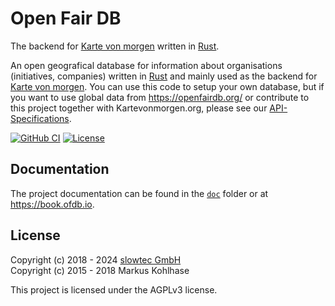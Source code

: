 # Open Fair DB

The backend for [Karte von morgen](https://github.com/kartevonmorgen/kartevonmorgen/)
written in [Rust](http://rustlang.org/).

An open geografical database for information about organisations (initiatives, companies)
written in [Rust](http://rustlang.org/) and mainly used as the backend for
[Karte von morgen](https://github.com/kartevonmorgen/kartevonmorgen/).
You can use this code to setup your own database, but if you want to use global data from <https://openfairdb.org/>
or contribute to this project together with Kartevonmorgen.org, please see our
[API-Specifications](https://app.swaggerhub.com/apis/Kartevonmorgen/openfairdb/).

[![GitHub CI](https://github.com/kartevonmorgen/openfairdb/actions/workflows/continuous-integration.yaml/badge.svg?branch=main)](https://github.com/kartevonmorgen/openfairdb/actions/workflows/continuous-integration.yaml)
[![License](https://img.shields.io/badge/license-AGPLv3-blue.svg?style=flat)](https://github.com/kartevonmorgen/openfairdb/blob/main/LICENSE)

## Documentation

The project documentation can be found in the [`doc`](doc/) folder
or at <https://book.ofdb.io>.

## License

Copyright (c) 2018 - 2024 [slowtec GmbH](https://slowtec.de)\
Copyright (c) 2015 - 2018 Markus Kohlhase

This project is licensed under the AGPLv3 license.
